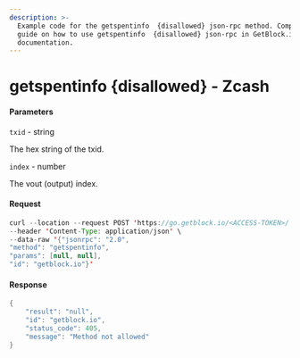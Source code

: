 ```yaml
---
description: >-
  Example code for the getspentinfo  {disallowed} json-rpc method. Сomplete
  guide on how to use getspentinfo  {disallowed} json-rpc in GetBlock.io Web3
  documentation.
---
```


# getspentinfo {disallowed} - Zcash

#### Parameters

`txid` - string

The hex string of the txid.

`index` - number

The vout (output) index.

#### Request

```java
curl --location --request POST 'https://go.getblock.io/<ACCESS-TOKEN>/' \
--header 'Content-Type: application/json' \
--data-raw '{"jsonrpc": "2.0",
"method": "getspentinfo",
"params": [null, null],
"id": "getblock.io"}'
```

#### Response

```java
{
    "result": "null",
    "id": "getblock.io",
    "status_code": 405,
    "message": "Method not allowed"
}
```
